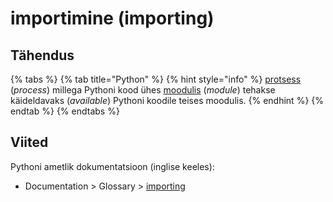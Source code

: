 # importimine \(importing\)

## Tähendus

{% tabs %}
{% tab title="Python" %}
{% hint style="info" %}
[protsess](protsess-process.md) \(_process_\) millega Pythoni kood ühes [moodulis](moodul-module.md) \(_module_\) tehakse käideldavaks \(_available_\) Pythoni koodile teises moodulis.
{% endhint %}
{% endtab %}
{% endtabs %}

## Viited

Pythoni ametlik dokumentatsioon \(inglise keeles\): 

* Documentation &gt; Glossary &gt; [importing](https://docs.python.org/3/glossary.html#term-importing)

